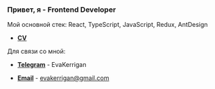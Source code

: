 ### Привет, я - Frontend Developer

Мой основной стек: React, TypeScript, JavaScript, Redux, AntDesign

- **[CV](https://evakerrigan.github.io/eva-cv)**

Для связи со мной:

- **[Telegram](http://t.me/EvaKerrigan)** - EvaKerrigan

- **[Email](mailto:evakerrigan@gmail.com)** - evakerrigan@gmail.com
